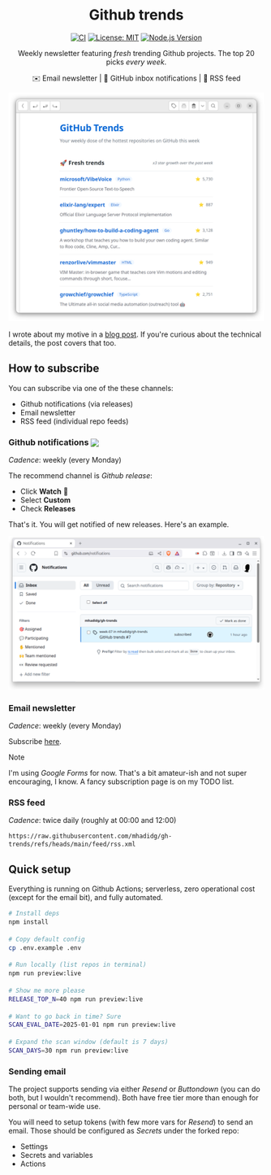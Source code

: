 <div align="center">

# Github trends

[![CI](https://github.com/mhadidg/gh-trends/workflows/CI/badge.svg)](https://github.com/mhadidg/gh-trends/actions)
[![License: MIT](https://img.shields.io/badge/License-MIT-yellow.svg)](https://opensource.org/licenses/MIT)
[![Node.js Version](https://img.shields.io/badge/node-%3E%3D20.0.0-brightgreen)](https://nodejs.org/)

Weekly newsletter featuring *fresh* trending Github projects. The top 20 picks *every week*.

✉️ Email newsletter | 🔔 GitHub inbox notifications | 📶 RSS feed

</div>

![Email newsletter example](.github/assets/email-newsletter.png)

I wrote about my motive in a [blog post](https://hadid.dev/posts/github-trends/). If you're curious
about the technical details, the post covers that too.

## How to subscribe

You can subscribe via one of the these channels:

- Github notifications (via releases)
- Email newsletter
- RSS feed (individual repo feeds)

### Github notifications <img src="https://img.shields.io/badge/-Recommended-brightgreen" valign="middle">

*Cadence*: weekly (every Monday)

The recommend channel is *Github release*:

- Click **Watch** 👀
- Select **Custom**
- Check **Releases**

That's it. You will get notified of new releases. Here's an example.

![Github release notification example](.github/assets/gh-release-notif.png)

### Email newsletter

*Cadence*: weekly (every Monday)

Subscribe [here](https://forms.gle/dbPQMaD1jamqfMg29).

> [!NOTE]
> I'm using *Google Forms* for now. That's a bit amateur-ish and not super encouraging, I know. A fancy
> subscription page is on my TODO list.

### RSS feed

*Cadence*: twice daily (roughly at 00:00 and 12:00)

```
https://raw.githubusercontent.com/mhadidg/gh-trends/refs/heads/main/feed/rss.xml
```

## Quick setup

Everything is running on Github Actions; serverless, zero operational cost (except for the email bit), and fully
automated.

```bash
# Install deps
npm install

# Copy default config
cp .env.example .env

# Run locally (list repos in terminal)
npm run preview:live

# Show me more please
RELEASE_TOP_N=40 npm run preview:live

# Want to go back in time? Sure
SCAN_EVAL_DATE=2025-01-01 npm run preview:live

# Expand the scan window (default is 7 days)
SCAN_DAYS=30 npm run preview:live

```

### Sending email

The project supports sending via either *Resend* or *Buttondown* (you can do both, but I wouldn't recommend). Both have
free tier more than enough for personal or team-wide use.

You will need to setup tokens (with few more vars for *Resend*) to send an email. Those should be configured as
*Secrets* under the forked repo:

- Settings
- Secrets and variables
- Actions
